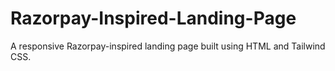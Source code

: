 # Razorpay-Inspired-Landing-Page
A responsive Razorpay-inspired landing page built using HTML and Tailwind CSS.
